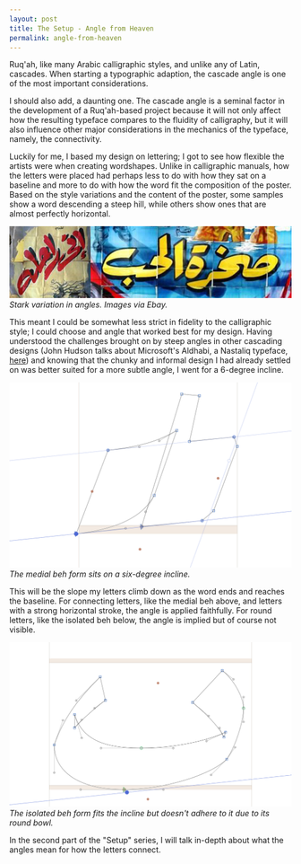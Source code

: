 ```yaml
---
layout: post
title: The Setup - Angle from Heaven
permalink: angle-from-heaven
---
```


<p class="intro">
Ruq'ah, like many Arabic calligraphic styles, and unlike any of Latin, cascades. When starting a typographic adaption, the cascade angle is one of the most important considerations.
 </p>
 
I should also add, a daunting one. The cascade angle is a seminal factor in the development of a Ruq'ah-based project because it will not only affect how the resulting typeface compares to the fluidity of calligraphy, but it will also influence other major considerations in the mechanics of the typeface, namely, the connectivity.

<!--more-->


Luckily for me, I based my design on lettering; I got to see how flexible the artists were when creating wordshapes. Unlike in calligraphic manuals, how the letters were placed had perhaps less to do with how they sat on a baseline and more to do with how the word fit the composition of the poster. Based on the style variations and the content of the poster, some samples show a word descending a steep hill, while others show ones that are almost perfectly horizontal. 

![Angle](/public/Angle.jpg) 
*Stark variation in angles. Images via Ebay.*

This meant I could be somewhat less strict in fidelity to the calligraphic style; I could choose and angle that worked best for my design. Having understood the challenges brought on by steep angles in other cascading designs (John Hudson talks about Microsoft's Aldhabi, a Nastaliq typeface, [here](https://vimeo.com/51580484)) and knowing that the chunky and informal design I had already settled on was better suited for a more subtle angle, I went for a 6-degree incline.

![MedialBeh](/public/MedialBeh.png) 
*The medial beh form sits on a six-degree incline.*

This will be the slope my letters climb down as the word ends and reaches the baseline. For connecting letters, like the medial beh above, and letters with a strong horizontal stroke, the angle is applied faithfully. For round letters, like the isolated beh below, the angle is implied but of course not visible.

![IsolBeh](/public/IsolBeh.png) 
*The isolated beh form fits the incline but doesn't adhere to it due to its round bowl.*

In the second part of the "Setup" series, I will talk in-depth about what the angles mean for how the letters connect. 